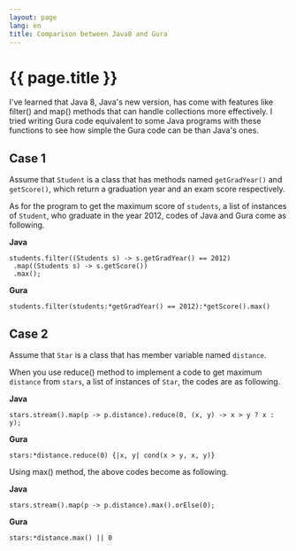 ```yaml
---
layout: page
lang: en
title: Comparison between Java8 and Gura
---
```


# {{ page.title }}

I've learned that Java 8, Java's new version, has come with features like
filter() and map() methods that can handle collections more effectively.
I tried writing Gura code equivalent to some Java programs with these functions
to see how simple the Gura code can be than Java's ones.

## Case 1

Assume that `Student` is a class that has methods named `getGradYear()` and `getScore()`,
which return a graduation year and an exam score respectively.

As for the program to get the maximum score of `students`, a list of instances of `Student`,
who graduate in the year 2012, codes of Java and Gura come as following.

**Java**

    students.filter((Students s) -> s.getGradYear() == 2012)
     .map((Students s) -> s.getScore())
     .max();

**Gura**

    students.filter(students:*getGradYear() == 2012):*getScore().max()


## Case 2

Assume that `Star` is a class that has member variable named `distance`.

When you use reduce() method to implement a code to get maximum `distance` from `stars`,
a list of instances of `Star`, the codes are as following.

**Java**

    stars.stream().map(p -> p.distance).reduce(0, (x, y) -> x > y ? x : y);

**Gura**

    stars:*distance.reduce(0) {|x, y| cond(x > y, x, y)}

Using max() method, the above codes become as following.

**Java**

    stars.stream().map(p -> p.distance).max().orElse(0);

**Gura**

    stars:*distance.max() || 0
